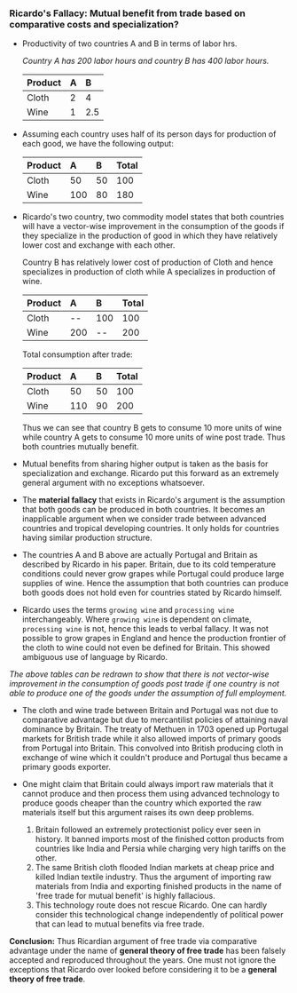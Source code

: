 ### Ricardo's Fallacy: Mutual benefit from trade based on comparative costs and specialization?

* Productivity of two countries A and B in terms of labor hrs.

  *Country A has 200 labor hours and country B has 400 labor hours.*



  |Product| A     | B     |
  | :------------- | :------------- | :------------- |
  |Cloth| 2       | 4       |
  |Wine| 1       | 2.5       |


* Assuming each country uses half of its person days for production of each good, we have the following output:


  | Product     | A     |B     | Total |
  | :------------- | :------------- |:------------- |:------------- |
  | Cloth       | 50       |50       | 100|
  | Wine       | 100       |80       | 180|

* Ricardo's two country, two commodity model states that both countries will have a vector-wise improvement in the consumption of the goods if they specialize in the production of good in which they have relatively lower cost and exchange with each other.

  Country B has relatively lower cost of production of Cloth and hence specializes in production of cloth while A specializes in production of wine.


  | Product     | A     |B     | Total |
  | :------------- | :------------- |:------------- |:------------- |
  | Cloth       | --       |100       | 100|
  | Wine       | 200       |--       | 200|

  Total consumption after trade:

  | Product     | A     |B     | Total |
  | :------------- | :------------- |:------------- |:------------- |
  | Cloth       | 50       |50       | 100|
  | Wine       | 110       |90       | 200|

  Thus we can see that country B gets to consume 10 more units of wine while country A gets to consume 10 more units of wine post trade. Thus both countries mutually benefit.

* Mutual benefits from sharing higher output is taken as the basis for specialization and exchange. Ricardo put this forward as an extremely general argument with no exceptions whatsoever.

* The **material fallacy** that exists in Ricardo's argument is the assumption that both goods can be produced in both countries. It becomes an inapplicable argument when we consider trade between advanced countries and tropical developing countries. It only holds for countries having similar production structure.

* The countries A and B above are actually Portugal and Britain as described by Ricardo in his paper. Britain, due to its cold temperature conditions could never grow grapes while Portugal could produce large supplies of wine. Hence the assumption that both countries can produce both goods does not hold even for countries stated by Ricardo himself.

* Ricardo uses the terms `growing wine` and `processing wine` interchangeably. Where `growing wine` is dependent on climate, `processing wine` is not, hence this leads to verbal fallacy. It was not possible to grow grapes in England and hence the production frontier of the cloth to wine could not even be defined for Britain. This showed ambiguous use of language by Ricardo.

*The above tables can be redrawn to show that there is not vector-wise improvement in the consumption of goods post trade if one country is not able to produce one of the goods under the assumption of full employment.*

* The cloth and wine trade between Britain and Portugal was not due to comparative advantage but due to mercantilist policies of attaining naval dominance by Britain. The treaty of Methuen in 1703 opened up Portugal markets for British trade while it also allowed imports of primary goods from Portugal into Britain. This convolved into British producing cloth in exchange of wine which it couldn't produce and Portugal thus became a primary goods exporter.

* One might claim that Britain could always import raw materials that it cannot produce and then process them using advanced technology to produce goods cheaper than the country which exported the raw materials itself but this argument raises its own deep problems.
  1. Britain followed an extremely protectionist policy ever seen in history. It banned imports most of the finished cotton products from countries like India and Persia while charging very high tariffs on the other.
  2. The same British cloth flooded Indian markets at cheap price and killed Indian textile industry. Thus the argument of importing raw materials from India and exporting finished products in the name of 'free trade for mutual benefit' is highly fallacious.
  3. This technology route does not rescue Ricardo. One can hardly consider this technological change independently of political power that can lead to mutual benefits via free trade.   

**Conclusion:** Thus Ricardian argument of free trade via comparative advantage under the name of **general theory of free trade** has been falsely accepted and reproduced throughout the years. One must not ignore the exceptions that Ricardo over looked before considering it to be a **general theory of free trade**.   
